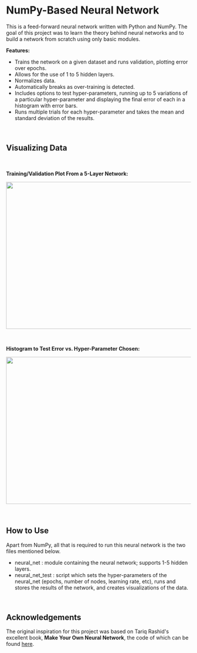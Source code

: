 # NumPy-Based Neural Network


This is a feed-forward neural network written with Python and NumPy. The goal of this project was to learn the theory behind neural networks and to build a network from scratch using only basic modules.

**Features:**
- Trains the network on a given dataset and runs validation, plotting error over epochs.
- Allows for the use of 1 to 5 hidden layers. 
- Normalizes data.
- Automatically breaks as over-training is detected.
- Includes options to test hyper-parameters, running up to 5 variations of a particular hyper-parameter and displaying the final error of each in a histogram with error bars.
- Runs multiple trials for each hyper-parameter and takes the mean and standard deviation of the results.

&nbsp;
&nbsp;

## Visualizing Data
&nbsp;

**Training/Validation Plot From a 5-Layer Network:**
<p align="center">
  <img width="560" height="400" src="https://github.com/rickathe/Numpy_Neural_Network/blob/master/Plots/multiply_10k_1k_50h_001lr_5layer_test5.png">
</p>

&nbsp;

**Histogram to Test Error vs. Hyper-Parameter Chosen:**
<p align="center">
  <img width="560" height="400" src="https://github.com/rickathe/Numpy_Neural_Network/blob/master/Plots/bar_10k1k_var_01lr_5layer_test1.png">
</p>

&nbsp;
&nbsp;

## How to Use
Apart from NumPy, all that is required to run this neural network is the two files mentioned below.
- neural_net : module containing the neural network; supports 1-5 hidden layers.
- neural_net_test : script which sets the hyper-parameters of the neural_net (epochs, number of nodes, learning rate, etc), runs and stores the results of the network, and creates visualizations of the data. 

&nbsp;
&nbsp;


## Acknowledgements
The original inspiration for this project was based on Tariq Rashid's excellent book, __Make Your Own Neural Network__, the code of which can be found [here](https://github.com/makeyourownneuralnetwork).
